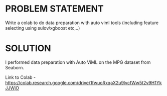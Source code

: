 # PROBLEM STATEMENT

Write a colab to do data preparation with auto viml tools (including feature selecting using sulov/xgboost etc,..)


# SOLUTION

I performed data preparation with Auto ViML on the MPG dataset from Seaborn.

Link to Colab - https://colab.research.google.com/drive/1fwuoRxqaX2u9lvcfWw5t2v9H1YkJJWjO